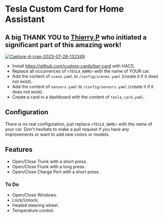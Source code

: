 # Tesla Custom Card for Home Assistant

## A big THANK YOU to [Thierry.P](https://forum.hacf.fr/t/lintegration-tesla-et-automatisation/7572/95) who initiated a significant part of this amazing work!

<a href="https://ibb.co/61hX1ss"><img src="https://i.ibb.co/b2hb2dd/Capture-d-cran-2023-07-28-132349.png" alt="Capture-d-cran-2023-07-28-132349" border="0"></a>

- Install https://github.com/custom-cards/bar-card with HACS.
- Replace all occurrences of `<TESLA_NAME>` with the name of YOUR car.
- Add the content of `scene.yaml` to `/config/scenes.yaml` (create it if it does not exist).
- Add the content of `sensors.yaml` to `/config/sensors.yaml` (create it if it does not exist).
- Create a card in a dashboard with the content of `tesla_card.yaml`.

## Configuration

There is no real configuration, just replace `<TESLA_NAME>` with the name of your car. Don't hesitate to make a pull request if you have any improvements or want to add new colors or models.

## Features

- Open/Close Trunk with a short press.
- Open/Close Frunk with a long press.
- Open/Close Charge Port with a short press.

### To Do

- Open/Close Windows.
- Lock/Unlock.
- Heated steering wheel.
- Temperature control.
